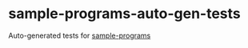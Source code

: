 # sample-programs-auto-gen-tests

Auto-generated tests for [sample-programs](https://github.com/TheRenegadeCoder/sample-programs)
